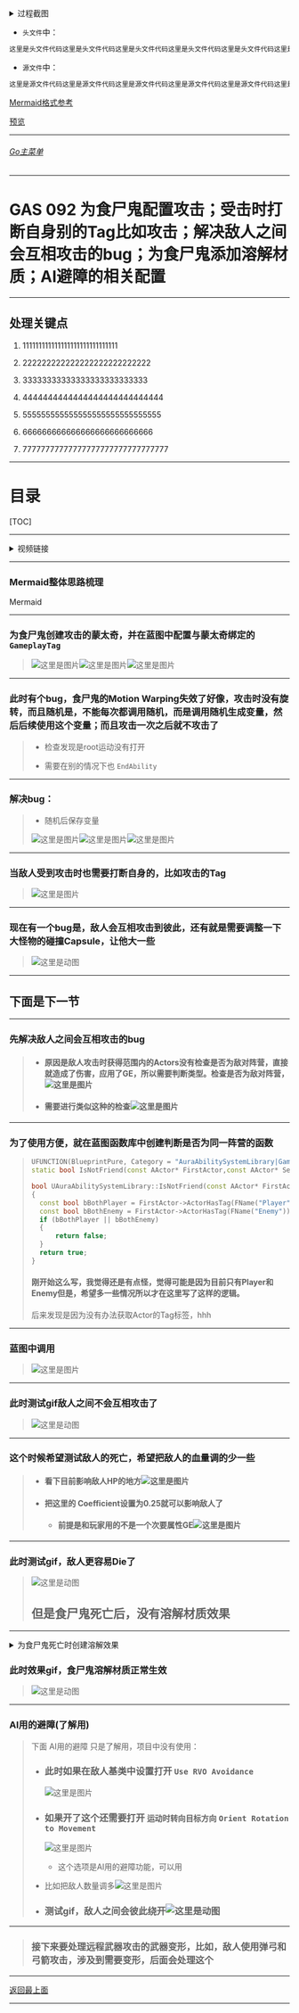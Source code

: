 <details>
<summary>过程截图</summary>

>

------

</details>




+ `头文件`中：
```cpp
这里是头文件代码这里是头文件代码这里是头文件代码这里是头文件代码这里是头文件代码这里是头文件代码
```

+ `源文件`中：
```cpp
这里是源文件代码这里是源文件代码这里是源文件代码这里是源文件代码这里是源文件代码这里是源文件代码
```

[Mermaid格式参考](https://github.com/liyunlong618/LiYunLongKnowledgeLibrary/blob/main/Mermaid%E6%A0%BC%E5%BC%8F%E5%8F%82%E8%80%83.md)

[预览](https://github.com/liyunlong618/LiYunLongKnowledgeLibrary/tree/main/UECPP/Models/GAS/GAS_2_Aura)



___________________________________________________________________________________________
###### [Go主菜单](../MainMenu.md)
___________________________________________________________________________________________

# GAS 092 为食尸鬼配置攻击；受击时打断自身别的Tag比如攻击；解决敌人之间会互相攻击的bug；为食尸鬼添加溶解材质；AI避障的相关配置

___________________________________________________________________________________________

## 处理关键点

1. 111111111111111111111111111111

2. 222222222222222222222222222

3. 33333333333333333333333333

4. 4444444444444444444444444444

5. 555555555555555555555555555555

6. 666666666666666666666666666

7. 77777777777777777777777777777777

___________________________________________________________________________________________

# 目录


[TOC]


___________________________________________________________________________________________

<details>
<summary>视频链接</summary>

[12. Ghoul Attack Montages_哔哩哔哩_bilibili](https://www.bilibili.com/video/BV1JD421E7yC?p=186&vd_source=9e1e64122d802b4f7ab37bd325a89e6c)

[13. Melee Polish_哔哩哔哩_bilibili](https://www.bilibili.com/video/BV1JD421E7yC/?p=187&spm_id_from=pageDriver&vd_source=9e1e64122d802b4f7ab37bd325a89e6c)

------

</details>

___________________________________________________________________________________________

### Mermaid整体思路梳理

Mermaid

___________________________________________________________________________________________

### 为食尸鬼创建攻击的蒙太奇，并在蓝图中配置与蒙太奇绑定的 `GameplayTag`

> ![这里是图片](./GAS_092/1.png)![这里是图片](./GAS_092/2.png)![这里是图片](./GAS_092/3.png)

------

### 此时有个bug，食尸鬼的Motion Warping失效了好像，攻击时没有旋转，而且随机是，不能每次都调用随机，而是调用随机生成变量，然后后续使用这个变量；而且攻击一次之后就不攻击了

> - 检查发现是root运动没有打开
>
> - 需要在别的情况下也 `EndAbility`

------

### 解决bug：

> - 随机后保存变量
>
> ![这里是图片](./GAS_092/4.png)![这里是图片](./GAS_092/5.png)![这里是图片](./GAS_092/6.png)

------

### 当敌人受到攻击时也需要打断自身的，比如攻击的Tag

> ![这里是图片](./GAS_092/7.png)

------

### 现在有一个bug是，敌人会互相攻击到彼此，还有就是需要调整一下大怪物的碰撞Capsule，让他大一些

> ![这里是动图](./GAS_092/8.gif)

------

## 下面是下一节

------

### 先解决敌人之间会互相攻击的bug

> - #### 原因是敌人攻击时获得范围内的Actors没有检查是否为敌对阵营，直接就造成了伤害，应用了GE，所以需要判断类型。检查是否为敌对阵营，![这里是图片](./GAS_092/9.png)
>
> - #### 需要进行类似这种的检查![这里是图片](./GAS_092/10.png)

------

### 为了使用方便，就在蓝图函数库中创建判断是否为同一阵营的函数

> ```cpp
> UFUNCTION(BlueprintPure, Category = "AuraAbilitySystemLibrary|GameplayMechanics")
> static bool IsNotFriend(const AActor* FirstActor,const AActor* SecondActor);
> ```
>
> ```cpp
> bool UAuraAbilitySystemLibrary::IsNotFriend(const AActor* FirstActor, const AActor* SecondActor)
> {
> 	const bool bBothPlayer = FirstActor->ActorHasTag(FName("Player")) && SecondActor->ActorHasTag(FName("Player"));
> 	const bool bBothEnemy = FirstActor->ActorHasTag(FName("Enemy")) && SecondActor->ActorHasTag(FName("Enemy"));
> 	if (bBothPlayer || bBothEnemy)
> 	{
> 		return false;
> 	}
> 	return true;
> }
> ```
>
> 
>
> #### 刚开始这么写，我觉得还是有点怪，觉得可能是因为目前只有Player和Enemy但是，希望多一些情况所以才在这里写了这样的逻辑。
>
> 后来发现是因为没有办法获取Actor的Tag标签，hhh

------

### 蓝图中调用

> ![这里是图片](./GAS_092/11.png)

------

### 此时测试gif敌人之间不会互相攻击了

> ![这里是动图](./GAS_092/13.gif)

------

### 这个时候希望测试敌人的死亡，希望把敌人的血量调的少一些

> - #### 看下目前影响敌人HP的地方![这里是图片](./GAS_092/12.png)
>
> - #### 把这里的 Coefficient设置为0.25就可以影响敌人了
>
>   - #### 前提是和玩家用的不是一个次要属性GE![这里是图片](./GAS_092/14.png)

------

### 此时测试gif，敌人更容易Die了

> ![这里是动图](./GAS_092/16.gif)
>
> ## 但是食尸鬼死亡后，没有溶解材质效果

------



<details>
<summary>为食尸鬼死亡时创建溶解效果</summary>

>- ### 食尸鬼身上配置动态材质![这里是图片](./GAS_092/17.png)

------

</details>

### 此时效果gif，食尸鬼溶解材质正常生效

> ![这里是动图](./GAS_092/21.gif)

------

### AI用的避障(了解用)

> 下面 AI用的避障 只是了解用，项目中没有使用：
>
> - ### 此时如果在敌人基类中设置打开 `Use RVO Avoidance`
>
>   ![这里是图片](./GAS_092/19.png)
>
> - ### 如果开了这个还需要打开 `运动时转向目标方向`  `Orient Rotation to Movement`
>
>   ![这里是图片](./GAS_092/20.png)
>   
>   - 这个选项是AI用的避障功能，可以用
>
>
>  - 比如把敌人数量调多![这里是图片](./GAS_092/18.png)
>
>
> - ### 测试gif，敌人之间会彼此绕开![这里是动图](./GAS_092/22.gif)

------

> ### 接下来要处理远程武器攻击的武器变形，比如，敌人使用弹弓和弓箭攻击，涉及到需要变形，后面会处理这个


___________________________________________________________________________________________

[返回最上面](#Go主菜单)

___________________________________________________________________________________________
